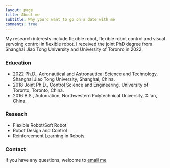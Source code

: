 ```yaml
---
layout: page
title: About me
subtitle: Why you'd want to go on a date with me
comments: true
---
```

My research interests include flexible robot, flexible robot control and visual servoing control in flexible robot.
I received the joint PhD degree from Shanghai Jiao Tong University and University of Toronro in 2022.

### Education

* 2022 Ph.D., Aeronautical and Astronautical Science and Technology, Shanghai Jiao Tong University, Shanghai, China.
* 2018 Joint Ph.D., Control Science and Engineering, University of Toronto, Toronto, China.
* 2016 B.S., Automation, Northwestern Polytechnical University, Xi'an, China.

### Reseach

* Flexible Robot/Soft Robot
* Robot Design and Control
* Reinforcement Learning in Robots

### Contact

If you have any questions, welcome to [email me](mailto:lkk728@sjtu.edu.cn)
